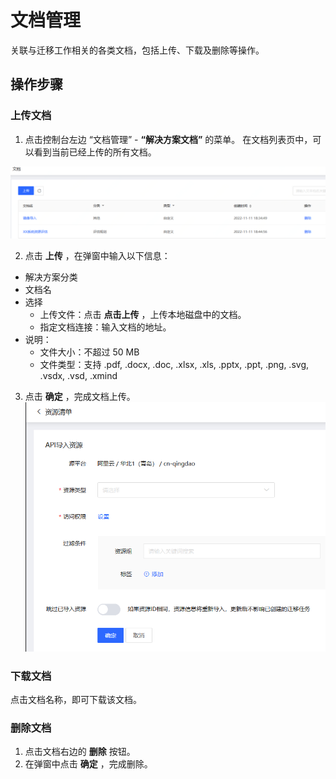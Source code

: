 # 文档管理
关联与迁移工作相关的各类文档，包括上传、下载及删除等操作。

## 操作步骤
### 上传文档
1. 点击控制台左边 “文档管理” - **“解决方案文档”** 的菜单。 在文档列表页中，可以看到当前已经上传的所有文档。
  
  ![](../../../../image/AMC/doc-list.png) 

2. 点击 **上传** ，在弹窗中输入以下信息：
  - 解决方案分类
  - 文档名
  - 选择 
    - 上传文件：点击 **点击上传** ，上传本地磁盘中的文档。
    - 指定文档连接：输入文档的地址。
  - 说明：
    - 文件大小：不超过 50 MB
    - 文件类型：支持 .pdf, .docx, .doc, .xlsx, .xls, .pptx, .ppt, .png, .svg, .vsdx, .vsd, .xmind 
    
3. 点击 **确定** ，完成文档上传。
  ![](../../../../image/AMC/resources-import.png)

### 下载文档
点击文档名称，即可下载该文档。

### 删除文档
1. 点击文档右边的 **删除** 按钮。
2. 在弹窗中点击 **确定** ，完成删除。
  
  
  
